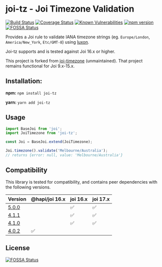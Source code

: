 # joi-tz - Joi Timezone Validation

[![Build Status](https://travis-ci.org/tjdavey/joi-tz.svg?branch=master)](https://travis-ci.org/tjdavey/joi-tz)
[![Coverage Status](https://coveralls.io/repos/github/tjdavey/joi-tz/badge.svg)](https://coveralls.io/github/tjdavey/joi-tz)
[![Known Vulnerabilities](https://snyk.io/test/github/tjdavey/joi-tz/badge.svg?targetFile=package.json)](https://snyk.io/test/github/tjdavey/joi-tz?targetFile=package.json)
[![npm version](https://badge.fury.io/js/joi-tz.svg)](https://badge.fury.io/js/joi-tz)
[![FOSSA Status](https://app.fossa.com/api/projects/git%2Bgithub.com%2Ftjdavey%2Fjoi-tz.svg?type=shield)](https://app.fossa.com/projects/git%2Bgithub.com%2Ftjdavey%2Fjoi-tz?ref=badge_shield)

Provides a Joi rule to validate IANA timezone strings (eg. `Europe/London`, `America/New_York`, `Etc/GMT-8`) using [luxon](https://moment.github.io/luxon). 

Joi-tz supports and is tested against Joi 16.x or higher.

This project is forked from [joi-timezone](https://www.npmjs.com/package/joi-timezone) (unmaintained). That project remains functional for Joi 9.x-15.x.

## Installation:

**npm:** `npm install joi-tz`

**yarn:** `yarn add joi-tz`

## Usage

```js
import BaseJoi from 'joi';
import JoiTimezone from 'joi-tz';

const Joi = BaseJoi.extend(JoiTimezone);

Joi.timezone().validate('Melbourne/Australia');
// returns {error: null, value: 'Melbourne/Australia'}
```

## Compatibility

This library is tested for compatibility, and contains peer dependencies with the following versions. 


| Version                                                        | @hapi/joi 16.x | joi 16.x | joi 17.x |
|----------------------------------------------------------------|----------------|----------|----------|
| [5.0.0](https://github.com/tjdavey/joi-tz/releases/tag/v5.0.0) |                | ✅        | ✅        |
| [4.1.1](https://github.com/tjdavey/joi-tz/releases/tag/v4.1.1) |                | ✅        | ✅        |
| [4.1.0](https://github.com/tjdavey/joi-tz/releases/tag/v4.1.0) |                | ✅        | ✅        |
| [4.0.2](https://github.com/tjdavey/joi-tz/releases/tag/v4.0.2) | ✅              |          |          |

## License
[![FOSSA Status](https://app.fossa.com/api/projects/git%2Bgithub.com%2Ftjdavey%2Fjoi-tz.svg?type=large)](https://app.fossa.com/projects/git%2Bgithub.com%2Ftjdavey%2Fjoi-tz?ref=badge_large)
